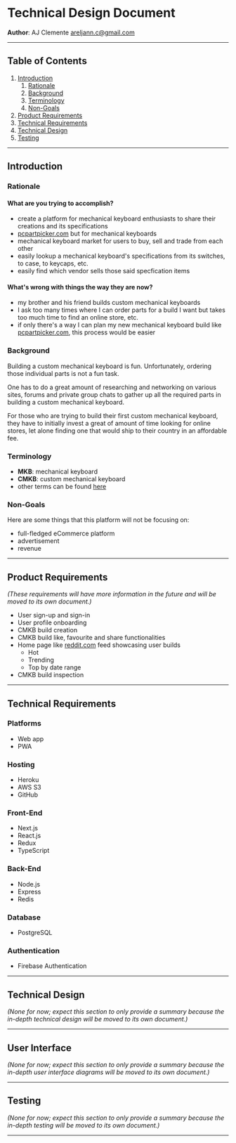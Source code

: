 # Technical Design Document

**Author**: AJ Clemente <areljann.c@gmail.com>

---

## Table of Contents
1. [Introduction](#introduction)
    1. [Rationale](#rationale)
    2. [Background](#background)
    3. [Terminology](#terminology)
    4. [Non-Goals](#non-goals)
2. [Product Requirements](#product-requirements)
3. [Technical Requirements](#technical-requirements)
4. [Technical Design](#technical-design)
5. [Testing](#testing)

---

## Introduction

### Rationale

#### What are you trying to accomplish?

- create a platform for mechanical keyboard enthusiasts to share their creations and its specifications
- [pcpartpicker.com](https://pcpartpicker.com) but for mechanical keyboards
- mechanical keyboard market for users to buy, sell and trade from each other
- easily lookup a mechanical keyboard's specifications from its switches, to case, to keycaps, etc.
- easily find which vendor sells those said specfication items

#### What's wrong with things the way they are now?

- my brother and his friend builds custom mechanical keyboards
- I ask too many times where I can order parts for a build I want but takes too much time to find an online store, etc.
- if only there's a way I can plan my new mechanical keyboard build like [pcpartpicker.com](https://pcpartpicker.com), this process would be easier

### Background

Building a custom mechanical keyboard is fun. Unfortunately, ordering those individual parts is not a fun task.

One has to do a great amount of researching and networking on various sites, forums and private group chats to gather up all the required parts in building a custom mechanical keyboard.

For those who are trying to build their first custom mechanical keyboard, they have to initially invest a great of amount of time looking for online stores, let alone finding one that would ship to their country in an affordable fee.

### Terminology

- **MKB**: mechanical keyboard
- **CMKB**: custom mechanical keyboard
- other terms can be found [here](https://mechanicalkeyboards.com/terms.php)

### Non-Goals

Here are some things that this platform will not be focusing on:

- full-fledged eCommerce platform
- advertisement
- revenue

---

## Product Requirements

*(These requirements will have more information in the future and will be moved to its own document.)*

- User sign-up and sign-in
- User profile onboarding
- CMKB build creation
- CMKB build like, favourite and share functionalities
- Home page like [reddit.com](https://reddit.com) feed showcasing user builds
    - Hot
    - Trending
    - Top by date range
- CMKB build inspection

---

## Technical Requirements

### Platforms

- Web app
- PWA

### Hosting

- Heroku
- AWS S3
- GitHub

### Front-End

- Next.js
- React.js
- Redux
- TypeScript

### Back-End

- Node.js
- Express
- Redis

### Database

- PostgreSQL

### Authentication

- Firebase Authentication

---

## Technical Design

*(None for now; expect this section to only provide a summary because the in-depth technical design will be moved to its own document.)*

---

## User Interface

*(None for now; expect this section to only provide a summary because the in-depth user interface diagrams will be moved to its own document.)*

---

## Testing

*(None for now; expect this section to only provide a summary because the in-depth testing will be moved to its own document.)*

---